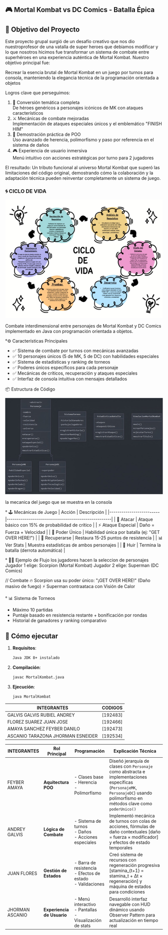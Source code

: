 
## 🎮 Mortal Kombat vs DC Comics - Batalla Épica


## 🎯 Objetivo del Proyecto

Este proyecto grupal surgió de un desafío creativo que nos dio nuestroprofesor de una vatalla de super heroes que debiamos modificar y lo que nosotros hicimos fue transformar un sistema de combate entre superhéroes en una experiencia auténtica de Mortal Kombat. Nuestro objetivo principal fue:

Recrear la esencia brutal de Mortal Kombat en un juego por turnos para consola, manteniendo la elegancia técnica de la programación orientada a objetos

Logros clave que perseguimos:
1. 🔄 Conversión temática completa  
   De héroes genéricos a personajes icónicos de MK con ataques característicos
2. ⚔️ Mecánicas de combate mejoradas  
   Implementación de ataques especiales únicos y el emblemático "FINISH HIM"
3. 🤝 Demostración práctica de POO  
   Uso avanzado de herencia, polimorfismo y paso por referencia en el sistema de daños
4. 🎮 Experiencia de usuario inmersiva  
   Menú intuitivo con acciones estratégicas por turno para 2 jugadores

El resultado: Un tributo funcional al universo Mortal Kombat que superó las limitaciones del código original, demostrando cómo la colaboración y la adaptación técnica pueden reinventar completamente un sistema de juego.

### 🌀 CICLO DE VIDA 


![alt text](sdlc.jpg) 


Combate interdimensional entre personajes de Mortal Kombat y DC Comics implementado en Java con programación orientada a objetos.

°⚙️ Características Principales
- ✅ Sistema de combate por turnos con mecánicas avanzadas
- ✅ 10 personajes únicos (5 de MK, 5 de DC) con habilidades especiales
- ✅ Sistema de estadísticas y ranking de torneos
- ✅ Poderes únicos específicos para cada personaje
- ✅ Mecánicas de críticos, recuperación y ataques especiales
- ✅ Interfaz de consola intuitiva con mensajes detallados

📦 Estructura de Código

![alt text](diagrama.jpg)


la mecanica del juego que se muestra en la consola 

° 🕹️ Mecánicas de Juego
| Acción                  | Descripción                                        |
|-------------------------|----------------------------------------------------|
| 👊   Atacar            | Ataque básico con 15% de probabilidad de crítico   |
| ⚡   Ataque Especial   | Daño = Fuerza + Velocidad                          |
| 🌟   Poder Único       | Habilidad única por batalla (ej: "GET OVER HERE!") |
| 💚   Recuperarse       | Restaura 15-25 puntos de resistencia               |
| 📊   Ver Stats         | Muestra estadísticas de ambos personajes           |
| 🏃   Huir              | Termina la batalla (derrota automática)            |





° 🧑‍💻 Ejemplo de Flujo
los jugadores hacen la seleccion de personajes 
Jugador 1 elige: Scorpion (Mortal Kombat)
Jugador 2 elige: Superman (DC Comics)

// Combate
🔥 Scorpion usa su poder único: 
"¡GET OVER HERE!" (Daño masivo de fuego)
⚡ Superman contraataca con Visión de Calor

° 📊 Sistema de Torneos
- Máximo 10 partidas
- Puntaje basado en resistencia restante + bonificación por rondas
- Historial de ganadores y ranking comparativo


## 🚀 Cómo ejecutar
1. **Requisitos**:  
   ```bash
   Java JDK 8+ instalado
   ```
2. **Compilación**:  
   ```bash
   javac MortalKombat.java
   ```
3. **Ejecución**:  
   ```bash
   java MortalKombat
   ```

INTEGRANTES                       |  CODIGOS     |
----------------------------------|--------------|
GALVIS GALVIS RUBIEL ANDREY       |  [192483]    |
FLOREZ SUAREZ JUAN JOSE           |  [192466]    |
AMAYA SANCHEZ FEYBER DANILO       |  [192473]    |
ASCANIO TARAZONA JHORMAN ESNEIDER |  [192534]    |

|       INTEGRANTES      | Rol Principal          | Programación                                                      | Explicación Técnica                                                                 |
|------------------------|------------------------|-------------------------------------------------------------------|-------------------------------------------------------------------------------------|
|    FEYBER AMAYA        | **Aquitectura POO**   | - Clases base<br>- Herencia<br>- Polimorfismo                     | Diseñó jerarquía de clases con `Personaje` como abstracta e implementaciones específicas (`PersonajeMK`, `PersonajeDC`) usando polimorfismo en métodos clave como `poderUnico()` |
|   ANDREY GALVIS        | **Lógica de Combate**  | - Sistema de turnos<br>- Daños<br>- Acciones especiales           | Implementó mecánica de turnos con colas de acciones, fórmulas de daño contextuales \[daño = fuerza × modificador\] y efectos de estado temporales |
|    JUAN FLORES         |**Gestión de Estados** | - Barra de resistencia<br>- Efectos de estado<br>- Validaciones   | Creó sistema de recursos con regeneración progresiva \[stamina_{t+1} = stamina_t + Δt × regeneración\] y máquina de estados para condiciones |
|   JHORMAN ASCANIO      |**Experiencia de Usuario** | - Menú interactivo<br>- Pantallas<br>- Visualización de stats | Desarrolló interfaz navegable con HUD dinámico usando Observer Pattern para actualización en tiempo real |